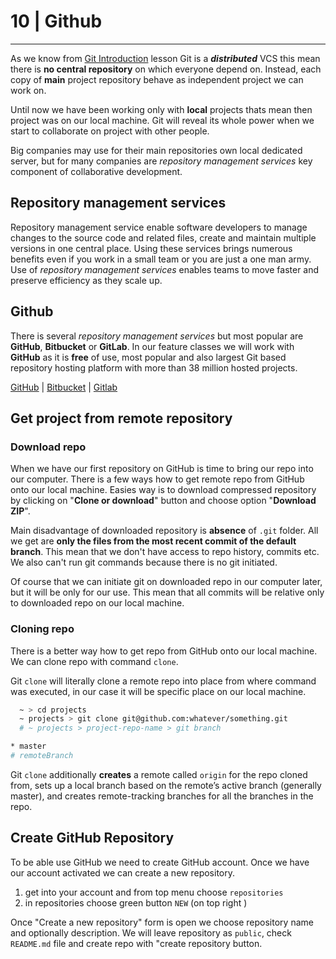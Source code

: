 # 10 | Github

---

As we know from [Git Introduction](../lesson_00.md) lesson Git is a _**distributed**_ VCS this mean there is **no central repository** on which everyone depend on. Instead, each copy of **main** project repository behave as independent project we can work on.

Until now we have been working only with **local** projects thats mean then project was on our local machine. Git will reveal its whole power when we start to collaborate on project with other people.

Big companies may use for their main repositories own local dedicated server, but for many companies are _repository management services_ key component of collaborative development.

## Repository management services

Repository management service enable software developers to manage changes to the source code and related files, create and maintain multiple versions in one central place. Using these services brings numerous benefits even if you work in a small team or you are just a one man army. Use of _repository management services_ enables teams to move faster and preserve efficiency as they scale up.

## Github

There is several _repository management services_ but most popular are **GitHub**, **Bitbucket** or **GitLab**. In our feature classes we will work with **GitHub** as it is **free** of use, most popular and also largest Git based repository hosting platform with more than 38 million hosted projects.

[GitHub](https://github.com) | [Bitbucket](https://bitbucket.org/product) | [Gitlab](https://about.gitlab.com)

## Get project from remote repository

### Download repo

When we have our first repository on GitHub is time to bring our repo into our computer. There is a few ways how to get remote repo from GitHub onto our local machine. Easies way is to download compressed repository by clicking on "**Clone or download**" button and choose option "**Download ZIP**".

Main disadvantage of downloaded repository is **absence** of `.git` folder. All we get are **only the files from the most recent commit of the default branch**. This mean that we don't have access to repo history, commits etc. We also can't run git commands because there is no git initiated.

Of course that we can initiate git on downloaded repo in our computer later, but it will be only for our use. This mean that all commits will be relative only to downloaded repo on our local machine.

### Cloning repo

There is a better way how to get repo from GitHub onto our local machine. We can clone repo with command `clone`.

Git `clone` will literally clone a remote repo into place from where command was executed, in our case it will be specific place on our local machine.

```bash
  ~ > cd projects
  ~ projects > git clone git@github.com:whatever/something.git
  # ~ projects > project-repo-name > git branch

* master
# remoteBranch
```

Git `clone` additionally **creates** a remote called `origin` for the repo cloned from, sets up a local branch based on the remote’s active branch (generally master), and creates remote-tracking branches for all the branches in the repo.

## Create GitHub Repository

To be able use GitHub we need to create GitHub account. Once we have our account activated we can create a new repository.

1. get into your account and from top menu choose `repositories`
2. in repositories choose green button `NEW` (on top right )

Once "Create a new repository" form is open we choose repository name and optionally description. We will leave repository as `public`, check `README.md` file and create repo with "create repository button.
